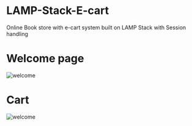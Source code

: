 # LAMP-Stack-E-cart
Online Book store with e-cart system built on LAMP Stack with Session handling

# Welcome page

![welcome](https://user-images.githubusercontent.com/16485936/35427283-0454cdf6-022e-11e8-98d9-436003a6be43.png)

# Cart

![welcome](https://user-images.githubusercontent.com/16485936/35427283-0454cdf6-022e-11e8-98d9-436003a6be43.png)
